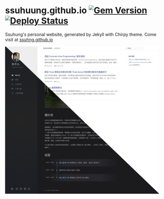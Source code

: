 # ssuhuung.github.io [![Gem Version](https://img.shields.io/gem/v/jekyll-theme-chirpy)](https://rubygems.org/gems/jekyll-theme-chirpy) [![Deploy Status](https://github.com/ssuhung/ssuhung.github.io/actions/workflows/deploy.yml/badge.svg)](https://github.com/ssuhung/ssuhung.github.io/actions/workflows/deploy.yml)

Ssuhung's personal website, generated by Jekyll with Chirpy theme. Come visit at [ssuhng.github.io](https://ssuhung.github.io)

![Homepage Preview](/assets/img/site_preview.png)

